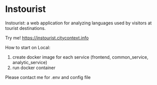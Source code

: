 # Instourist
Instourist: a web application for analyzing languages used by visitors at tourist destinations.

Try me!
https://instourist.citycontext.info

How to start on Local:
1. create docker image for each service (frontend, common_service, analytic_service)
2. run docker container

Please contact me for .env and config file
